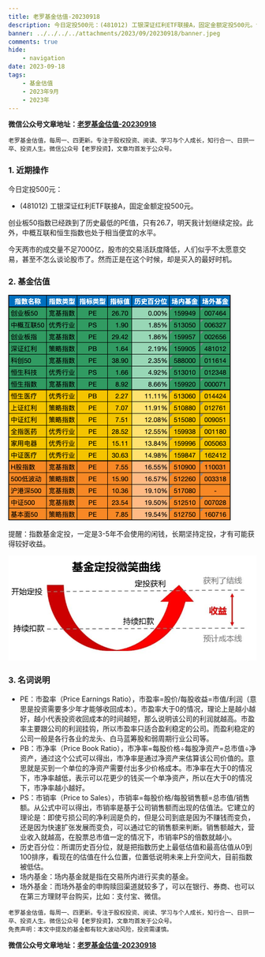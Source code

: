 ```yaml
---
title: 老罗基金估值-20230918
description: 今日定投500元：(481012) 工银深证红利ETF联接A，固定金额定投500元。创业板50指数已经跌到了历史最低的PE值，只有26.7，明天我计划继续定投。此外，中概互联和恒生指数也处于相当便宜的水平。今天两市的成交量不足7000亿，股市的交易活跃度降低，人们似乎不太愿意交易，甚至不怎么谈论股市了。然而正是在这个时候，却是买入的最好时机。
banner: ../../../../attachments/2023/09/20230918/banner.jpeg
comments: true
hide:
    - navigation
date: 2023-09-18
tags:
    - 基金估值
    - 2023年9月
    - 2023年
---
```


__微信公众号文章地址：[老罗基金估值-20230918](https://mp.weixin.qq.com/s/7X_ePyK-RQEKt0weqQ9Abw)__

```
老罗基金估值，每周一、四更新。专注于股权投资、阅读、学习与个人成长，知行合一、日拱一卒、投资人生。微信公众号【老罗投资】，文章均首发于公众号。
```

### 1. 近期操作

今日定投500元：

+ (481012) 工银深证红利ETF联接A，固定金额定投500元。

创业板50指数已经跌到了历史最低的PE值，只有26.7，明天我计划继续定投。此外，中概互联和恒生指数也处于相当便宜的水平。

今天两市的成交量不足7000亿，股市的交易活跃度降低，人们似乎不太愿意交易，甚至不怎么谈论股市了。然而正是在这个时候，却是买入的最好时机。

### 2. 基金估值

![低估值指数基金(当前估值便宜适合定投)](../../../attachments/2023/09/20230918/1.png)

<p class="smile_curve_notice">
    提醒：指数基金定投，一定是3-5年不会使用的闲钱，长期坚持定投，才有可能获得较好收益。
</p>

![基金定投微笑曲线](../../../assets/images/smile_curve.jpeg)

### 3. 名词说明

+ PE：市盈率（Price Earnings Ratio），市盈率=股价/每股收益=市值/利润（意思是投资需要多少年才能够收回成本）。市盈率大于0的情况，理论上是越小越好，越小代表投资收回成本的时间越短，那么说明该公司的利润就越高。市盈率主要跟公司的利润挂钩，所以市盈率只适合盈利稳定的公司。而盈利稳定的公司一般是各行各业的龙头、白马蓝筹股和弱周期行业公司等。
+ PB：市净率（Price Book Ratio），市净率=每股价格÷每股净资产=总市值÷净资产，通过这个公式可以得出，市净率是通过净资产来估算该公司价值的。意思就是买到一个单位的净资产需要付出多少价格成本。市净率在大于0的情况下，市净率越低，表示可以花更少的钱买一个单净资产，所以在大于0的情况下，市净率越小越好。
+ PS：市销率（Price to Sales），市销率=每股价格/每股销售额=总市值/销售额。从公式中可以得出，市销率是基于公司销售额而出现的估值法。它建立的理论是：即使亏损公司的净利润是负的，但是公司到底是因为不赚钱而变负，还是因为快速扩张发展而变负，可以通过它的销售额来判断。销售额越大，营业收入就越高，在股票总市值一定的情况下，市销率PS的倍数就越小。
+ 历史百分位：所谓历史百分位，就是把指数历史上最低估值和最高估值从0到100排序，看现在的估值在什么位置，位置低说明未来上升空间大，目前指数被低估。
+ 场内基金：场内基金就是指在交易所内进行买卖的基金。
+ 场外基金：而场外基金的申购赎回渠道就较多了，可以在银行、券商、也可以在第三方理财平台购买，比如：支付宝、微信。

```
老罗基金估值，每周一、四更新。专注于股权投资、阅读、学习与个人成长，知行合一、日拱一卒、投资人生。微信公众号【老罗投资】，文章均首发于公众号。
免责声明：本文中提及的基金都有较大波动风险，投资需谨慎。
```

__微信公众号文章地址：[老罗基金估值-20230918](https://mp.weixin.qq.com/s/7X_ePyK-RQEKt0weqQ9Abw)__